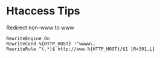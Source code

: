 # Htaccess Tips

Redirect non-www to www

    RewriteEngine On
    RewriteCond %{HTTP_HOST} !^wwww\.
    RewriteRule ^(.*)$ http://www.%{HTTP_HOST}/$1 [R=301,L]
